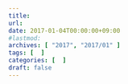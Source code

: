 ```yaml
---
title:
url:
date: 2017-01-04T00:00:00+09:00
#lastmod:
archives: [ "2017", "2017/01" ]
tags: [  ]
categories: [  ]
draft: false
---
```



<!--more-->
